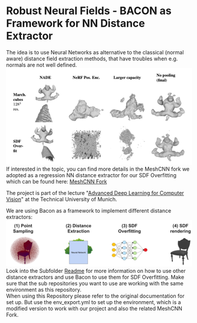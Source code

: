 # Robust Neural Fields - BACON as Framework for NN Distance Extractor

The idea is to use Neural Networks as alternative to the classical (normal aware) distance field extraction methods,
that have troubles when e.g. normals are not well defined.
![img.png](img/results_overview.png)  
If interested in the topic, you can find more details in the MeshCNN fork
we adopted as a regression NN distance extractor for our SDF Overfitting
which can be found
here: [MeshCNN Fork](https://github.com/julianstrietzel/MeshCNN)

The project is part of the lecture "[Advanced Deep Learning for Computer Vision](https://niessner.github.io/ADL4CV/)" at
the Technical University of Munich.

We are using Bacon as a framework to implement different distance extractors:
![architecture.png](img%2Farchitecture.png)
Look into the Subfolder [Readme](df_prediction_networks/SubReadMe.md) for more information on how to use other
distance extractors and use Bacon to use them for SDF Overfitting. Make sure that the sub repositories you want to use
are working with the same environment as this repository.  
When using this Repository please refer to the original documentation for set up. But use the env_export.yml to set up
the environment, which is a modified version to work with our project and also the related MeshCNN Fork.

